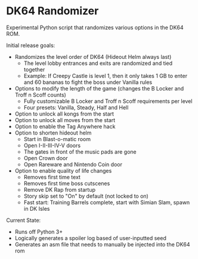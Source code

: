# DK64 Randomizer
Experimental Python script that randomizes various options in the DK64 ROM.

Initial release goals:
- Randomizes the level order of DK64 (Hideout Helm always last)
  - The level lobby entrances and exits are randomized and tied together
  - Example: If Creepy Castle is level 1, then it only takes 1 GB to enter and 60 bananas to fight the boss under Vanilla rules
- Options to modify the length of the game (changes the B Locker and Troff n Scoff counts)
  - Fully customizable B Locker and Troff n Scoff requirements per level
  - Four presets: Vanilla, Steady, Half and Hell
- Option to unlock all kongs from the start
- Option to unlock all moves from the start
- Option to enable the Tag Anywhere hack
- Option to shorten hideout helm
  - Start in Blast-o-matic room
  - Open I-II-III-IV-V doors
  - The gates in front of the music pads are gone
  - Open Crown door
  - Open Rareware and Nintendo Coin door
- Option to enable quality of life changes
  - Removes first time text
  - Removes first time boss cutscenes
  - Remove DK Rap from startup
  - Story skip set to "On" by default (not locked to on)
  - Fast start: Training Barrels complete, start with Simian Slam, spawn in DK Isles

Current State:
- Runs off Python 3+
- Logically generates a spoiler log based of user-inputted seed
- Generates an asm file that needs to manually be injected into the DK64 rom
